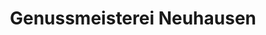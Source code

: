 ---
title: "Genussmeisterei Neuhausen"
url: /muenchen/genussmeisterei-neuhausen/
shop: Lebensmittel
---